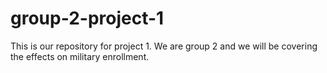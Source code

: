 # group-2-project-1
This is our repository for project 1. We are group 2 and we will be covering the effects on military enrollment. 
